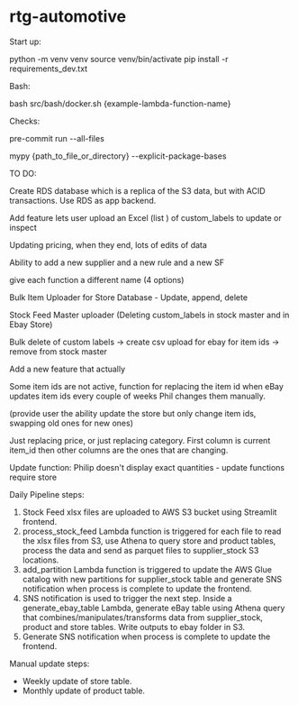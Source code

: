 # rtg-automotive

Start up:

python -m venv venv
source venv/bin/activate
pip install -r requirements_dev.txt

Bash:

bash src/bash/docker.sh {example-lambda-function-name}

Checks:

pre-commit run --all-files

mypy {path_to_file_or_directory} --explicit-package-bases

TO DO:

Create RDS database which is a replica of the S3 data, but with ACID transactions. Use RDS as app backend.

Add feature lets user upload an Excel (list ) of custom_labels to update or inspect

Updating pricing, when they end, lots of edits of data

Ability to add a new supplier and a new rule and a new SF

give each function a different name (4 options)

Bulk Item Uploader for Store Database - Update, append, delete 

Stock Feed Master uploader (Deleting custom_labels in stock master and in Ebay Store)

Bulk delete of custom labels -> create csv upload for ebay for item ids -> remove from stock master

Add a new feature that actually

Some item ids are not active, function for replacing the item id when eBay updates item ids every couple of weeks Phil changes them manually.

(provide user the ability update the store but only change item ids, swapping old ones for new ones)

Just replacing price, or just replacing category. First column is current item_id then other columns are the ones that are changing.

Update function: Philip doesn't display exact quantities - update functions require store 

Daily Pipeline steps:

1. Stock Feed xlsx files are uploaded to AWS S3 bucket using Streamlit frontend.
2. process_stock_feed Lambda function is triggered for each file to read the xlsx files from S3, use Athena to query store and product tables, process the data and send as parquet files to supplier_stock S3 locations.
3. add_partition Lambda function is triggered to update the AWS Glue catalog with new partitions for supplier_stock table and generate SNS notification when process is complete to update the frontend.
4. SNS notification is used to trigger the next step. Inside a generate_ebay_table Lambda, generate eBay table using Athena query that combines/manipulates/transforms data from supplier_stock, product and store tables. Write outputs to ebay folder in S3.
5. Generate SNS notification when process is complete to update the frontend.


Manual update steps:

- Weekly update of store table.
- Monthly update of product table.

